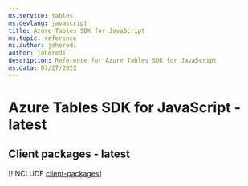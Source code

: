```yaml
---
ms.service: tables
ms.devlang: javascript
title: Azure Tables SDK for JavaScript
ms.topic: reference
ms.author: joheredi
author: joheredi
description: Reference for Azure Tables SDK for JavaScript
ms.data: 07/27/2022
---
```

# Azure Tables SDK for JavaScript - latest

## Client packages - latest
[!INCLUDE [client-packages](tables-client-index.md)]